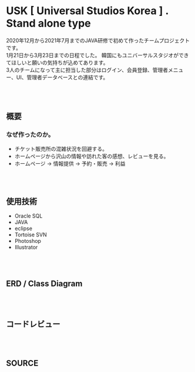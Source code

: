 USK [ Universal Studios Korea ] . Stand alone type
===================================================
2020年12月から2021年7月までのJAVA研修で初めて作ったチームプロジェクトです。  
1月21日から3月23日までの日程でした。
韓国にもユニバーサルスタジオができてほしいと願いの気持ちが込めてあります。  
3人のチームになって主に担当した部分はログイン、会員登録、管理者メニュー、UI、管理者データベースとの連結です。  
<br/>  
<br/>  
                      
概要
----
### なぜ作ったのか。
* チケット販売所の混雑状況を回避する。
* ホームページから沢山の情報や訪れた客の感想、レビューを見る。
* ホームページ  ->  情報提供  ->  予約・販売  ->  利益  
<br/>  
<br/>  

使用技術
--------
* Oracle SQL
* JAVA
* eclipse
* Tortoise SVN
* Photoshop
* Illustrator  
<br/>  
<br/>  

ERD / Class Diagram
-------------------

<br/>  
<br/>  

コードレビュー
--------------

<br/>  
<br/>  

SOURCE
------

<br/>  
<br/>  

